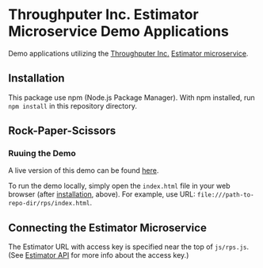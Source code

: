# Throughputer Inc. Estimator Microservice Demo Applications

Demo applications utilizing the [Throughputer Inc.](https://www.throughputer.com) [Estimator microservice](https://www.estimatorlab.com).

## Installation

This package use npm (Node.js Package Manager). With npm installed, run `npm install` in this repository directory.

## Rock-Paper-Scissors

### Ruuing the Demo

A live version of this demo can be found [here](https://www.estimatorlab.com).

To run the demo locally, simply open the `index.html` file in your web browser (after [installation](#Installation), above). For example, use URL: `file:///path-to-repo-dir/rps/index.html`.

## Connecting the Estimator Microservice

The Estimator URL with access key is specified near the top of `js/rps.js`. (See [Estimator API](https://github.com/throughputer/estimator_lib/README.md) for more info about the access key.)
